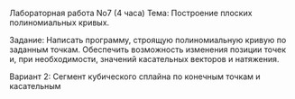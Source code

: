 Лабораторная работа No7 (4 часа) Тема: Построение плоских полиномиальных кривых.

Задание: Написать программу, строящую полиномиальную кривую по заданным точкам. Обеспечить возможность изменения позиции точек и, при необходимости, значений касательных векторов и натяжения.

Вариант 2: Сегмент кубического сплайна по конечным точкам и касательным
